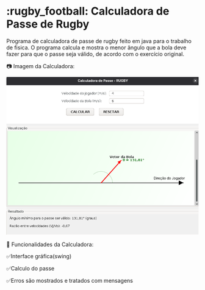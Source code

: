 <h1><strong>:rugby_football: Calculadora de Passe de Rugby</strong></h1>


Programa de calculadora de passe de rugby feito em java para o trabalho de fisica. O programa calcula e mostra o menor ângulo que a bola deve fazer para que o passe seja válido, de acordo com o exercício original.


:camera: Imagem da Calculadora:


![Imagem da Calculadora](calculadora.png)


:wrench: Funcionalidades da Calculadora:

  :white_check_mark:Interface gráfica(swing)

  :white_check_mark:Calculo do passe

  :white_check_mark:Erros são mostrados e tratados com mensagens
